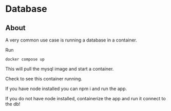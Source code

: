 # Database

## About

A very common use case is running a database in a container.

Run

`docker compose up`

This will pull the mysql image and start a container.

Check to see this container running.

If you have node installed you can npm i and run the app.

If you do not have node installed, containerize the app and run it connect to the db!